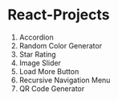 # React-Projects

1. Accordion
2. Random Color Generator
3. Star Rating
4. Image Slider
5. Load More Button
6. Recursive Navigation Menu
7. QR Code Generator
